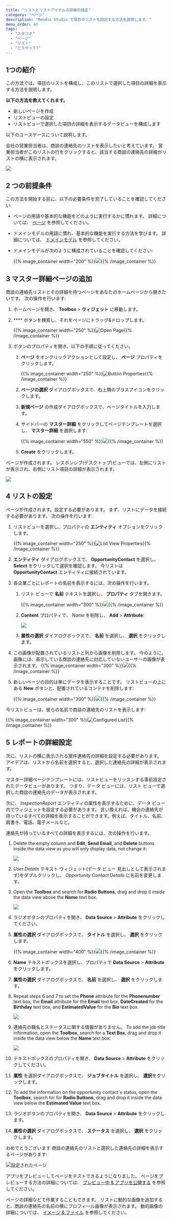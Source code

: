 ```yaml
---
title: "リストとリストアイテムの詳細の設定"
category: "ページ"
description: "Mendix Studio で項目のリストを設定する方法を説明します。"
menu_order: 40
tags:
  - "スタジオ"
  - "ページ"
  - "リスト"
  - "どうやって?"
---
```


## 1つの紹介

この方法では、項目のリストを構成し、このリストで選択した項目の詳細を表示する方法を説明します。

**以下の方法を教えてくれます。**

* 新しいページを作成
* リストビューの設定
* リストビューで選択した項目の詳細を表示するデータビューを構成します

以下のユースケースについて説明します。

会社の営業担当者は、商談の連絡先のリストを表示したいと考えています。 営業担当者がこのリストの行をクリックすると、該当する商談の連絡先の詳細がリストの横に表示されます。

![](attachments/pages-how-to-configure-list/configured-page.png)

## 2 つの前提条件

この方法を開始する前に、以下の必要条件を完了していることを確認してください:

* ページの用語や基本的な機能をどのように実行するかに慣れます。 詳細については、 [ページ](/studio/page-editor) を参照してください。

* ドメインモデルの用語に慣れ、基本的な機能を実行する方法を学びます。 詳細については、 [ドメインモデル](/studio/domain-models) を参照してください。

* ドメインモデルが次のように構成されていることを確認してください:

    {{% image_container width="200" %}}![](attachments/pages-how-to-configure-list/domain-model.png){{% /image_container %}}

## 3 マスター詳細ページの追加

商談の連絡先リストとその詳細を持つページをあなたのホームページから開きたいです。 次の操作を行います:

1. ホームページを開き、 **Toolbox** > **ウィジェット** に移動します。

2. **** ボタンを検索し、それをページにドラッグ&ドロップします。

    {{% image_container width="250" %}}![Open Page](attachments/pages-how-to-configure-list/open-page-button.png){{% /image_container %}}

3. ボタンのプロパティを開き、以下の手順に従ってください。

    1. **ページ** をオンクリックアクションとして設定し、 **ページ** プロパティをクリックします。

        {{% image_container width="250" %}}![Button Properties](attachments/pages-how-to-configure-list/button-properties.png){{% /image_container %}}

    2.  **ページの選択** ダイアログボックスで、右上隅のプラスアイコンをクリックします。

    3.  **新規ページ** の作成ダイアログボックスで、ページタイトルを入力します。

    4. サイドバーの **マスター詳細** をクリックしてページテンプレートを選択し、 **マスター詳細** を選択します:

        {{% image_container width="550" %}}![](attachments/pages-how-to-configure-list/create-master-detail.png){{% /image_container %}}

    5. **Create** をクリックします。


ページが作成されます。 レスポンシブ(デスクトップ)ビューでは、左側にリストが表示され、右側にリスト項目の詳細が表示されます。

![](attachments/pages-how-to-configure-list/master-details.png)

## 4 リストの設定

ページが作成されます。設定する必要があります。 まず、リストにデータを接続する必要があります。 次の操作を行います:

1. リストビューを選択し、プロパティの **エンティティ** オプションをクリックします。

    {{% image_container width="250" %}}![List View Properties](attachments/pages-how-to-configure-list/list-view-entity.png){{% /image_container %}}

2. **エンティティ** ダイアログボックスで、 **OpportunityContact** を選択し、 **Select** をクリックして選択を確認します。 今リストは **OpportunityContact** エンティティに接続されています。

3. 各企業ごとにレポートの名前を表示するには、次の操作を行います。

    1. リスト ビューで **名前** テキストを選択し、 **プロパティ** タブを開きます。

        {{% image_container width="300" %}}![](attachments/pages-how-to-configure-list/text.png){{% /image_container %}}

    2. **Content** プロパティで、 *Name* を削除し、 **Add** > **Attribute**:

        ![](attachments/pages-how-to-configure-list/text-content.png)

    3. **属性の選択** ダイアログボックスで、 **名前** を選択し、 **選択** をクリックします。

4. この画像が配置されているリストと列から画像を削除します。 今のように、画像には、表示している商談の連絡先に対応していないユーザーの画像が表示されます。
    {{% image_container width="300" %}}![](attachments/pages-how-to-configure-list/list-with-no-image.png){{% /image_container %}}

5. 新しいページの目的は単にデータを表示することです。 リストビューの上にある **New** ボタンと、配置されているコンテナを削除します:

    {{% image_container width="300" %}}![](attachments/pages-how-to-configure-list/container.png){{% /image_container %}}

今リストビューは、彼らの名前で商談の連絡先のリストを表示します:

{{% image_container width="300" %}}![Configured List](attachments/pages-how-to-configure-list/list-configured.png){{% /image_container %}}

## 5 レポートの詳細設定

次に、リストの横に表示される案件連絡先の詳細を設定する必要があります。 アイデアは、リストから名前を選択すると、選択した連絡先の詳細が表示されます。

マスター詳細ページテンプレートには、リストビューをリッスンする事前設定されたデータビューがあります。 つまり、データ ビューには、リスト ビューで選択した商談の連絡先のデータが表示されます。

次に、 *InspectionReport* エンティティの属性を表示するために、データ ビュー内でウィジェットを設定する必要があります。 言い換えれば、機会の連絡先が持っているすべての詳細を表示することができます。例えば、タイトル、名前、肩書き、電話、電子メールなど。

連絡先が持っているすべての詳細を表示するには、次の操作を行います。

1. Delete the empty column and **Edit**, **Send Email**, and **Delete** buttons inside the data view as you will only display data, not change it:

    ![](attachments/pages-how-to-configure-list/data-view-buttons.png)

2. *User Details* テキスト ウィジェット(データ ビュー 見出しとして表示されます)をダブルクリックし、 *Opportunity Contact Details* に名前を変更します。

3. Open the **Toolbox** and search for **Radio Buttons**, drag and drop it *inside* the data view above the **Name** text box.

    ![](attachments/pages-how-to-configure-list/radio-buttons.png)

4. ラジオボタンのプロパティを開き、 **Data Source** > **Attribute** をクリックしてください。

5. **属性の選択** ダイアログボックスで、 **タイトル** を選択し、 **選択** をクリックします。

    {{% image_container width="400" %}}![](attachments/pages-how-to-configure-list/title.png){{% /image_container %}}

6. **Name** テキストボックスを選択し、プロパティで **Data Source** > **Attribute** をクリックします。

7. **属性の選択** ダイアログボックスで、 **名前** を選択し、 **選択** をクリックします。

8. Repeat steps 6 and 7 to set the **Phone** attribute for the **Phonenumber** text box, the **Email** attribute for the **Email** text box, **DateCreated**  for the **Birthday** text box, and **EstimatedValue** for the **Bio** text box.

    ![](attachments/pages-how-to-configure-list/attributes-replaced.png)

9. 連絡先の職名とステータスに関する情報がありません。 To add the job title information, open the **Toolbox**, search for a **Text Box**, drag and drop it inside the data view below the **Name** text box:

    ![](attachments/pages-how-to-configure-list/job-title-text-box.png)

10. テキストボックスのプロパティを開き、 **Data Source** > **Attribute** をクリックしてください。

11. **属性** を選択ダイアログボックスで、 **ジョブタイトル** を選択し、 **選択**をクリックします。

12. To add the information on the opportunity contact's status, open the **Toolbox**, search for for **Radio Buttons**, drag and drop it inside the data view below the **Estimated Value** text box.

13. ラジオボタンのプロパティを開き、 **Data Source** > **Attribute** をクリックします。

14. **属性の選択** ダイアログボックスで、 **ステータス** を選択し、 **選択** をクリックします。

おめでとうございます 商談の連絡先のリストと選択した連絡先の詳細を表示するページがあります:

![設定されたページ](attachments/pages-how-to-configure-list/configured-page.png)

アプリをプレビューしてページをテストできるようになりました。 ページをプレビューする方法の詳細については、 [プレビュー中 & アプリを公開する](/studio/publishing-app) を参照してください。

ページの詳細などで作業することもできます。 リストに動的な画像を追加すると、商談の連絡先の名前の横にプロフィール画像が表示されます。 動的画像の詳細については、 [イメージ & ファイル](/studio/page-editor-widgets-images-and-files) を参照してください。